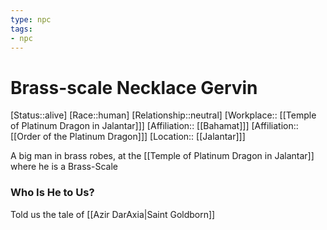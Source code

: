 ```yaml
---
type: npc
tags: 
- npc
---
```


# Brass-scale Necklace Gervin
[Status::alive]
[Race::human]
[Relationship::neutral]
[Workplace:: [[Temple of  Platinum Dragon in Jalantar]]]
[Affiliation:: [[Bahamat]]]
[Affiliation:: [[Order of the Platinum Dragon]]]
[Location:: [[Jalantar]]]

A big man in brass robes, at the [[Temple of  Platinum Dragon in Jalantar]] where he is a Brass-Scale

### Who Is He to Us?
Told us the tale of [[Azir DarAxia|Saint Goldborn]]